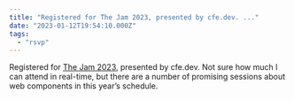 ```yaml
---
title: "Registered for The Jam 2023, presented by cfe.dev. ..."
date: "2023-01-12T19:54:10.000Z"
tags: 
  - "rsvp"
---
```


Registered for [The Jam 2023](https://cfe.dev/events/the-jam-2023/#schedule), presented by cfe.dev. Not sure how much I can attend in real-time, but there are a number of promising sessions about web components in this year’s schedule.
